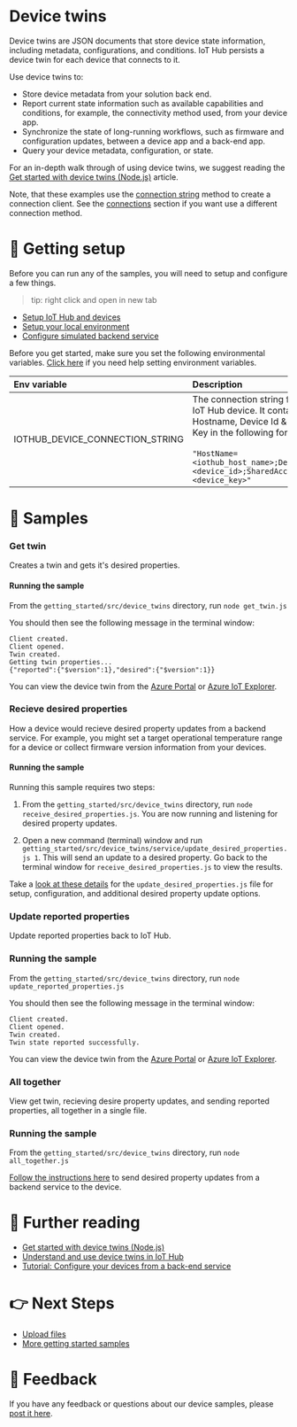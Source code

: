 # Device twins

Device twins are JSON documents that store device state information, including metadata, configurations, and conditions. IoT Hub persists a device twin for each device that connects to it.

Use device twins to:

- Store device metadata from your solution back end.
- Report current state information such as available capabilities and conditions, for example, the connectivity method used, from your device app.
- Synchronize the state of long-running workflows, such as firmware and configuration updates, between a device app and a back-end app.
- Query your device metadata, configuration, or state.

For an in-depth walk through of using device twins, we suggest reading the [Get started with device twins (Node.js)](https://docs.microsoft.com/en-us/azure/iot-hub/iot-hub-node-node-twin-getstarted) article.

Note, that these examples use the [connection string](../connections/connection_string.js) method to create a connection client. See the [connections](../connections) section if you want use a different connection method.

# 🦉 Getting setup

Before you can run any of the samples, you will need to setup and configure a few things.

> tip: right click and open in new tab

- [Setup IoT Hub and devices](../../../../doc/devicesamples/iot-hub-prerequisites.md)
- [Setup your local environment](../../../../doc/devicesamples/dev-environment.md)
- [Configure simulated backend service](./service)

Before you get started, make sure you set the following environmental variables. [Click here](../../../../doc/devicesamples/setting-env-variables.md) if you need help setting environment variables.

| Env variable                    | Description                                                                                                                                                                                                         |
| :------------------------------ | :------------------------------------------------------------------------------------------------------------------------------------------------------------------------------------------------------------------ |
| IOTHUB_DEVICE_CONNECTION_STRING | The connection string for your IoT Hub device. It contains the Hostname, Device Id & Device Key in the following format:<br/><br/>`"HostName=<iothub_host_name>;DeviceId=<device_id>;SharedAccessKey=<device_key>"` |

# 🌟 Samples

### Get twin

Creates a twin and gets it's desired properties.

#### Running the sample

From the `getting_started/src/device_twins` directory, run `node get_twin.js`

You should then see the following message in the terminal window:

```text
Client created.
Client opened.
Twin created.
Getting twin properties...
{"reported":{"$version":1},"desired":{"$version":1}}
```

You can view the device twin from the [Azure Portal](../../../../doc/devicesamples/device-twin-with-azure-portal.md) or [Azure IoT Explorer]((../../../../doc/devicesamples/device-twin-with-iot-explorer.md)).

### Recieve desired properties

How a device would recieve desired property updates from a backend service. For example, you might set a target operational temperature range for a device or collect firmware version information from your devices.

#### Running the sample

Running this sample requires two steps:

1. From the `getting_started/src/device_twins` directory, run `node receive_desired_properties.js`. You are now running and listening for desired property updates.

2. Open a new command (terminal) window and run `getting_started/src/device_twins/service/update_desired_properties.js 1`. This will send an update to a desired property. Go back to the terminal window for `receive_desired_properties.js` to view the results.

Take a [look at these details](./service) for the `update_desired_properties.js` file for setup, configuration, and additional desired property update options.

### Update reported properties

Update reported properties back to IoT Hub.

### Running the sample

From the `getting_started/src/device_twins` directory, run `node update_reported_properties.js`

You should then see the following message in the terminal window:

```text
Client created.
Client opened.
Twin created.
Twin state reported successfully.
```
You can view the device twin from the [Azure Portal](../../../../doc/devicesamples/device-twin-with-azure-portal.md) or [Azure IoT Explorer]((../../../../doc/devicesamples/device-twin-with-iot-explorer.md)).

### All together

View get twin, recieving desire property updates, and sending reported properties, all together in a single file.

### Running the sample

From the `getting_started/src/device_twins` directory, run `node all_together.js`

[Follow the instructions here](./service) to send desired property updates from a backend service to the device.

# 📖 Further reading

- [Get started with device twins (Node.js)](https://docs.microsoft.com/en-us/azure/iot-hub/iot-hub-node-node-twin-getstarted)
- [Understand and use device twins in IoT Hub](https://docs.microsoft.com/en-us/azure/iot-hub/iot-hub-devguide-device-twins)
- [Tutorial: Configure your devices from a back-end service](https://docs.microsoft.com/en-us/azure/iot-hub/tutorial-device-twins)

# 👉 Next Steps

- [Upload files](../upload_files)
- [More getting started samples](../../)

# 💬 Feedback

If you have any feedback or questions about our device samples, please [post it here](https://github.com/Azure/azure-iot-sdk-node/discussions/1042).